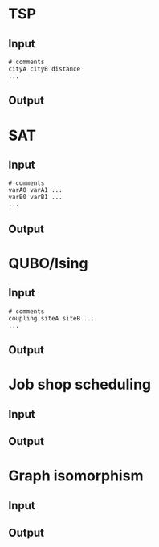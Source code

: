 # TSP

## Input
    # comments
    cityA cityB distance
    ...
    
## Output

# SAT

## Input
    # comments
    varA0 varA1 ...
    varB0 varB1 ...
    ...
    
## Output

# QUBO/Ising

## Input
    # comments
    coupling siteA siteB ...
    ...

## Output

# Job shop scheduling

## Input
## Output

# Graph isomorphism

## Input
## Output